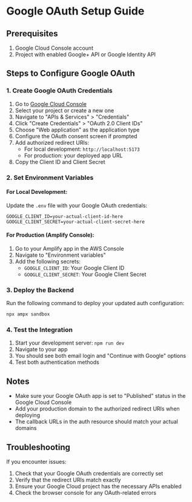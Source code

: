 # Google OAuth Setup Guide

## Prerequisites

1. Google Cloud Console account
2. Project with enabled Google+ API or Google Identity API

## Steps to Configure Google OAuth

### 1. Create Google OAuth Credentials

1. Go to [Google Cloud Console](https://console.cloud.google.com/)
2. Select your project or create a new one
3. Navigate to "APIs & Services" > "Credentials"
4. Click "Create Credentials" > "OAuth 2.0 Client IDs"
5. Choose "Web application" as the application type
6. Configure the OAuth consent screen if prompted
7. Add authorized redirect URIs:
   - For local development: `http://localhost:5173`
   - For production: your deployed app URL
8. Copy the Client ID and Client Secret

### 2. Set Environment Variables

#### For Local Development:

Update the `.env` file with your Google OAuth credentials:

```
GOOGLE_CLIENT_ID=your-actual-client-id-here
GOOGLE_CLIENT_SECRET=your-actual-client-secret-here
```

#### For Production (Amplify Console):

1. Go to your Amplify app in the AWS Console
2. Navigate to "Environment variables"
3. Add the following secrets:
   - `GOOGLE_CLIENT_ID`: Your Google Client ID
   - `GOOGLE_CLIENT_SECRET`: Your Google Client Secret

### 3. Deploy the Backend

Run the following command to deploy your updated auth configuration:

```bash
npx ampx sandbox
```

### 4. Test the Integration

1. Start your development server: `npm run dev`
2. Navigate to your app
3. You should see both email login and "Continue with Google" options
4. Test both authentication methods

## Notes

- Make sure your Google OAuth app is set to "Published" status in the Google Cloud Console
- Add your production domain to the authorized redirect URIs when deploying
- The callback URLs in the auth resource should match your actual domains

## Troubleshooting

If you encounter issues:

1. Check that your Google OAuth credentials are correctly set
2. Verify that the redirect URIs match exactly
3. Ensure your Google Cloud project has the necessary APIs enabled
4. Check the browser console for any OAuth-related errors
